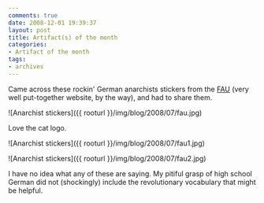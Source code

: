 ```yaml
---
comments: true
date: 2008-12-01 19:39:37
layout: post
title: Artifact(s) of the month
categories:
- Artifact of the month
tags:
- archives
---
```


Came across these rockin' German anarchists stickers from the [FAU](http://www.fau.org/) (very well put-together website, by the way), and had to share them.<!-- more -->

![Anarchist stickers]({{ rooturl }}/img/blog/2008/07/fau.jpg)

Love the cat logo.

![Anarchist stickers]({{ rooturl }}/img/blog/2008/07/fau1.jpg)

![Anarchist stickers]({{ rooturl }}/img/blog/2008/07/fau2.jpg)

I have no idea what any of these are saying. My pitiful grasp of high school German did not (shockingly) include the revolutionary vocabulary that might be helpful.
